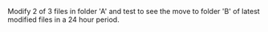 Modify 2 of 3 files in folder 'A' and test to see the move to folder 'B' of latest modified files in a 24 hour period.